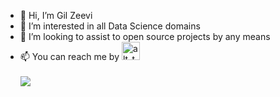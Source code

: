 - 👋 Hi, I’m Gil Zeevi
- 👀 I’m interested in all Data Science domains
- 💞️ I’m looking to assist to open source projects by any means
- 📫 You can reach me by   [<img alt="alt_text" width="29px" src="https://cdn.jsdelivr.net/npm/simple-icons@v3/icons/linkedin.svg" />](https://www.linkedin.com/in/gilzeevi/)<br><br>
![](https://komarev.com/ghpvc/?username=gilzeevi25&color=yellow)
